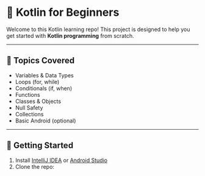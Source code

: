 # 🌟 Kotlin for Beginners

Welcome to this Kotlin learning repo! This project is designed to help you get started with **Kotlin programming** from scratch.

---

## 📘 Topics Covered

- Variables & Data Types  
- Loops (for, while)  
- Conditionals (if, when)  
- Functions  
- Classes & Objects  
- Null Safety  
- Collections  
- Basic Android (optional)

---

## 🚀 Getting Started

1. Install [IntelliJ IDEA](https://www.jetbrains.com/idea/) or [Android Studio](https://developer.android.com/studio)
2. Clone the repo:
```bash

